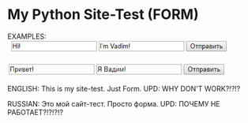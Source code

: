 # My Python Site-Test (FORM)

EXAMPLES:
![EXAMPLE_ENG](examples/EXAMPLE_ENG.png)

![EXAMPLE_RUS](examples/EXAMPLE_RUS.png)

ENGLISH:
This is my site-test. Just Form.
UPD: WHY DON'T WORK?!?!?

RUSSIAN:
Это мой сайт-тест. Просто форма.
UPD: ПОЧЕМУ НЕ РАБОТАЕТ?!?!?!?
